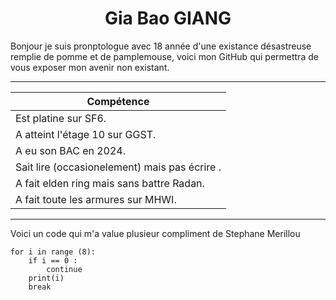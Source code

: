 <h1 align="center"> Gia Bao GIANG </h1>

Bonjour je suis pronptologue avec 18 année d'une existance désastreuse remplie de pomme et de pamplemouse, voici mon GitHub qui permettra de vous exposer mon avenir non existant.

--- 

| Compétence                                      |
| ----------------------------------------------- |
| Est platine sur SF6.                            |
| A atteint l'étage 10 sur GGST.                  |
| A eu son BAC en 2024.                           | 
| Sait lire (occasionelement) mais pas écrire   . |
| A fait elden ring mais sans battre Radan.       |
| A fait toute les armures sur MHWI.              |

---

Voici un code qui m'a value plusieur compliment de Stephane Merillou 

```
for i in range (8):
	if i == 0 :
		continue
	print(i)
	break

```

